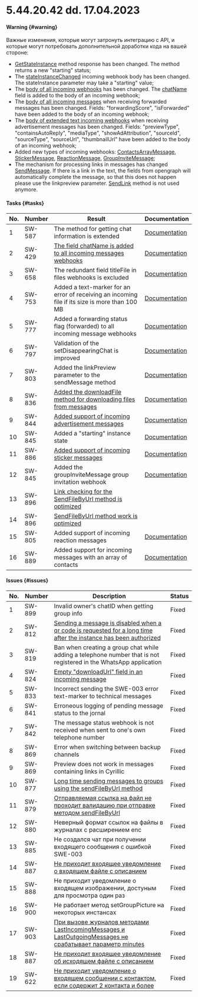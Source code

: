 # 5.44.20.42 dd. 17.04.2023

#### Warning {#warning}

Важные изменения, которые могут затронуть интеграцию с API, и которые могут потребовать дополнительной доработки кода на вашей стороне:

- [GetStateInstance](/../docs/api/account/GetStateInstance/) method response has been changed. The method returns a new "starting" status;
- The [stateInstanceChanged](/../docs/api/receiving/notifications-format/StateInstanceChanged/) incoming webhook body has been changed. The stateInstance parameter may take a "starting" value;
- The [body of all incoming webhooks](/../docs/api/receiving/notifications-format/incoming-message/Webhook-IncomingMessageReceived/) has been changed. The [chatName](/../docs/api/receiving/notifications-format/incoming-message/Webhook-IncomingMessageReceived/) field is added to the body of an incoming webhook;
- The [body of all incoming messages](/../docs/api/receiving/notifications-format/incoming-message/Webhook-IncomingMessageReceived/) when receiving forwarded messages has been changed. Fields: "forwardingScore", "isForwarded" have been added to the body of an incoming webhook;
- The [body of extended text incoming webhooks](/../docs/api/receiving/notifications-format/incoming-message/ExtendedTextMessage/) when receiving advertisement messages has been changed. Fields: "previewType", "containsAutoReply", "mediaType", "showAdAttribution", "sourceId", "sourceType", "sourceUrl", "thumbnailUrl" have been added to the body of an incoming webhook;
- Added new types of incoming webhooks: [ContactsArrayMessage](/../docs/api/receiving/notifications-format/incoming-message/ContactsArrayMessage/), [StickerMessage](/../docs/api/receiving/notifications-format/incoming-message/StickerMessage/), [ReactionMessage](/../docs/api/receiving/notifications-format/incoming-message/ReactionMessage/), [GroupInviteMessage](/../docs/api/receiving/notifications-format/incoming-message/GroupInviteMessage/);
- The mechanism for processing links in messages has changed [SendMessage](/../docs/api/sending/SendMessage/). If there is a link in the text, the fields from opengraph will automatically complete the message, so that this does not happen please use the linkpreview parameter. [SendLink](/../docs/api/sending/SendLink/) method is not used anymore.

#### Tasks {#tasks}

No. | Number | Result | Documentation
----- | ----- | ----- | -----
1 | SW-587 | The method for getting chat information is extended | [Documentation](/../docs/api/service/GetContactInfo/)
2 | SW-429 | [The field chatName is added to all incoming messages webhooks](https://github.com/green-api/docs/issues/92)| [Documentation](/../docs/api/receiving/notifications-format/incoming-message/Webhook-IncomingMessageReceived/)
3 | SW-658 | The redundant field titleFile in files webhooks is excluded |  [Documentation](/../docs/api/receiving/notifications-format/incoming-message/ImageMessage/)
4 | SW-753 | Added a text-marker for an error of receiving an incoming file if its size is more than 100 MB | [Documentation](/../docs/api/common-errors/)
5 | SW-777 | Added a forwarding status flag (forwarded) to all incoming message webhooks | [Documentation](/../docs/api/receiving/notifications-format/incoming-message/Webhook-IncomingMessageReceived/)
6 | SW-797 | Validation of the setDisappearingChat is improved | [Documentation](/../docs/api/service/SetDisappearingChat/)
7 | SW-803 | Added the linkPreview parameter to the sendMessage method| [Documentation](/../docs/api/sending/SendMessage/)
8 | SW-836 | [Added the downloadFile method for downloading files from messages](https://github.com/green-api/docs/issues/53)| [Documentation](/../docs/api/receiving/files/DownloadFile/)
9 | SW-844 | [Added support of incoming advertisement messages](https://github.com/green-api/docs/issues/77)| [Documentation](/../docs/api/receiving/notifications-format/incoming-message/ExtendedTextMessage/)
10 | SW-845 | Added a  "starting" instance state| [Documentation](/../docs/api/account/GetStateInstance/)
11 | SW-886 | [Added support of incoming sticker messages](https://github.com/green-api/docs/issues/98)| [Documentation](/../docs/api/receiving/notifications-format/incoming-message/StickerMessage/)
12 | SW-845 | Added the groupInviteMessage group invitation webhook| [Documentation](/../docs/api/receiving/notifications-format/incoming-message/GroupInviteMessage/)
13 | SW-896 | [Link checking for the SendFileByUrl method is optimized](https://github.com/green-api/docs/issues/82)| 
14 | SW-896 | [SendFileByUrl method work is optimized](https://github.com/green-api/docs/issues/81)| 
15 | SW-805 | Added support of incoming reaction messages| [Documentation](/../docs/api/receiving/notifications-format/incoming-message/ReactionMessage/)
16 | SW-889 | Added support for incoming messages with an array of contacts| [Documentation](/../docs/api/receiving/notifications-format/incoming-message/ContactsArrayMessage/)

#### Issues {#issues}

No. | Number | Description | Status
----- | ----- | ----- | -----
1| SW-899 | Invalid owner's chatID when getting group info | Fixed
2| SW-812 | [Sending a message is disabled when a qr code is requested for a long time after the instance has been authorized](https://github.com/green-api/docs/issues/66)| Fixed
3| SW-819 | Ban when creating a group chat while adding a telephone number that is not registered in the WhatsApp application | Fixed
4| SW-824 | [Empty "downloadUrl" field in an incoming message](https://github.com/green-api/docs/issues/55) | Fixed
5| SW-833 | Incorrect sending the SWE-003 error text-marker to technical messages | Fixed
6| SW-841 | Erroneous logging of pending message status to the jornal | Fixed
7| SW-842 | The message status webhook is not received when sent to one's own telephone number | Fixed
8| SW-869 | Error when switching between backup channels | Fixed
9| SW-869 | Preview does not work in messages containing links in Cyrillic | Fixed
10| SW-877 | [Long time sending messages to groups using the sendFileByUrl method](https://github.com/green-api/docs/issues/81) | Fixed
11| SW-879 | [Отправляемая ссылка на файл не проходит валидацию при отправке методом sendFileByUrl](https://github.com/green-api/docs/issues/82) | Fixed
12| SW-880 | Неверный формат ссылок на файлы в журналах с расширением enc | Fixed
13| SW-885 | Не создался чат при получении входящего сообщения с ошибкой SWE-003 |Fixed
14| SW-887 | [Не приходит входящее уведомление о входящем файле с описанием](https://github.com/green-api/docs/issues/93) | Fixed
15| SW-888 | Не приходит уведомление о входящем изображении, достуным для просмотра один раз| Fixed
16| SW-900 | Не работает метод setGroupPicture на некоторых инстансах| Fixed
17| SW-903 | [При вызове журналов методами LastIncomingMessages и LastOutgoingMessages не срабатывает параметр minutes](https://github.com/green-api/docs/issues/91)| Fixed
18| SW-887 | [Не приходит входящее уведомление об исходящем файле с описанием](https://github.com/green-api/docs/issues/118) | Fixed
19| SW-622 | [Не приходит уведомление о входящем сообщении с контактом, если содержит 2 контакта и более](https://github.com/green-api/docs/issues/45) | Fixed
